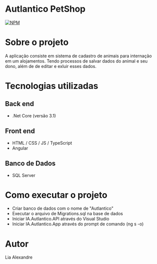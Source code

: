 # Autlantico PetShop
[![NPM](https://img.shields.io/npm/l/react)](https://github.com/devsuperior/sds1-wmazoni/blob/master/LICENSE) 

# Sobre o projeto

A aplicação consiste em sistema de cadastro de animais para internação em um alojamentos. Tendo processos de salvar dados do animal e seu dono, além de de editar e exluir esses dados.

# Tecnologias utilizadas
## Back end
- .Net Core (versão 3.1)
## Front end
- HTML / CSS / JS / TypeScript
- Angular
## Banco de Dados
- SQL Server

# Como executar o projeto

- Criar banco de dados com o nome de "Autlantico" 
- Executar o arquivo de Migrations.sql na base de dados
- Iniciar IA.Autlantico.API através do Visual Studio
- Iniciar IA.Autlantico.App através do prompt de comando (ng s -o)

# Autor

 Lia Alexandre


